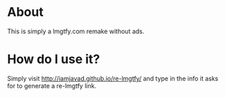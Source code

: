 # About
This is simply a lmgtfy.com remake without ads. 

# How do I use it?
Simply visit http://iamjavad.github.io/re-lmgtfy/ and type in the info it asks for to generate a re-lmgtfy link.
